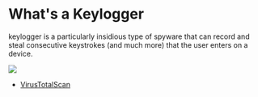 # What's a Keylogger
keylogger is a particularly insidious type of spyware that can record and steal consecutive keystrokes (and much more) that the user enters on a device.

<img src="https://cdn.discordapp.com/attachments/850169413331189800/952255135625642105/unknown.png">

*  [VirusTotalScan](https://www.virustotal.com/gui/file/6af595a47c473881c16620a4b7aac7fce51077548da71ccc798385a44c157b9e)
